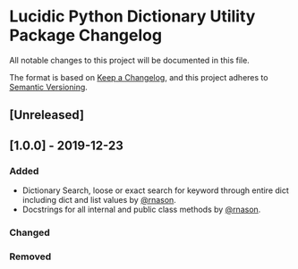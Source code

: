 # Lucidic Python Dictionary Utility Package Changelog

All notable changes to this project will be documented in this file.

The format is based on [Keep a Changelog](https://keepachangelog.com/en/1.0.0/),
and this project adheres to [Semantic Versioning](https://semver.org/spec/v2.0.0.html).

## [Unreleased]

## [1.0.0] - 2019-12-23

### Added

- Dictionary Search, loose or exact search for keyword through entire dict including dict and list values by [@rnason](https://github.com/rnason).
- Docstrings for all internal and public class methods by [@rnason](https://github.com/rnason).

### Changed

### Removed
